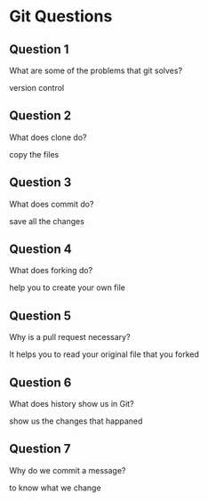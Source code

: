 # Git Questions

## Question 1

What are some of the problems that git solves?

version control 


## Question 2

What does clone do?

copy the files


## Question 3

What does commit do?

save all the changes


## Question 4

What does forking do?

help you to create your own file


## Question 5

Why is a pull request necessary?

It helps you to read your original file that you forked


## Question 6

What does history show us in Git?

show us the changes that happaned


## Question 7

Why do we commit a message?

to know what we change
